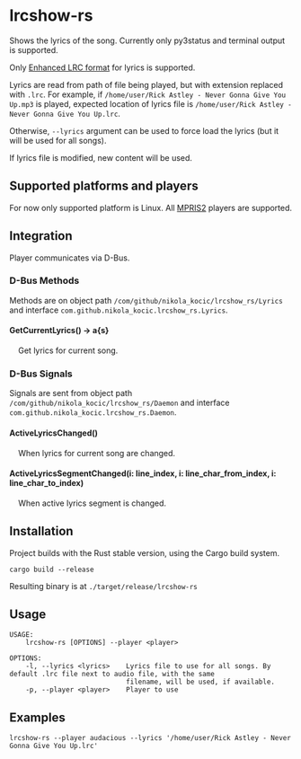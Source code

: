 # lrcshow-rs
Shows the lyrics of the song. Currently only py3status and terminal output is supported.

Only [Enhanced LRC format](https://en.wikipedia.org/wiki/LRC_(file_format)#Enhanced_format) for lyrics is supported.

Lyrics are read from path of file being played, but with extension replaced with `.lrc`.
For example, if `/home/user/Rick Astley - Never Gonna Give You Up.mp3` is played, expected location of lyrics file is
`/home/user/Rick Astley - Never Gonna Give You Up.lrc`.

Otherwise, `--lyrics` argument can be used to force load the lyrics (but it will be used for all songs).

If lyrics file is modified, new content will be used.

## Supported platforms and players
For now only supported platform is Linux.
All [MPRIS2](https://specifications.freedesktop.org/mpris-spec/latest/) players are supported.

## Integration
Player communicates via D-Bus.

### D-Bus Methods
Methods are on object path `/com/github/nikola_kocic/lrcshow_rs/Lyrics` and interface `com.github.nikola_kocic.lrcshow_rs.Lyrics`.

#### GetCurrentLyrics() -> a{s}
&nbsp;&nbsp;&nbsp;&nbsp;Get lyrics for current song.

### D-Bus Signals
Signals are sent from object path `/com/github/nikola_kocic/lrcshow_rs/Daemon` and interface `com.github.nikola_kocic.lrcshow_rs.Daemon`.

#### ActiveLyricsChanged()
&nbsp;&nbsp;&nbsp;&nbsp;When lyrics for current song are changed.

#### ActiveLyricsSegmentChanged(i: line_index, i: line_char_from_index, i: line_char_to_index)
&nbsp;&nbsp;&nbsp;&nbsp;When active lyrics segment is changed.

## Installation
Project builds with the Rust stable version, using the Cargo build system.

`cargo build --release`

Resulting binary is at `./target/release/lrcshow-rs`

## Usage
```
USAGE:
    lrcshow-rs [OPTIONS] --player <player>

OPTIONS:
    -l, --lyrics <lyrics>    Lyrics file to use for all songs. By default .lrc file next to audio file, with the same
                             filename, will be used, if available.
    -p, --player <player>    Player to use
```

## Examples
```
lrcshow-rs --player audacious --lyrics '/home/user/Rick Astley - Never Gonna Give You Up.lrc'
```
